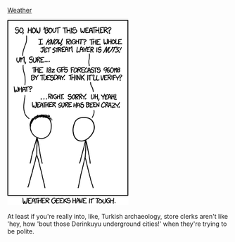 [Weather](https://xkcd.com/1324)

![Weather](./random_comic.png)

At least if you're really into, like, Turkish archaeology, store clerks aren't like 'hey, how 'bout those Derinkuyu underground cities!' when they're trying to be polite.

